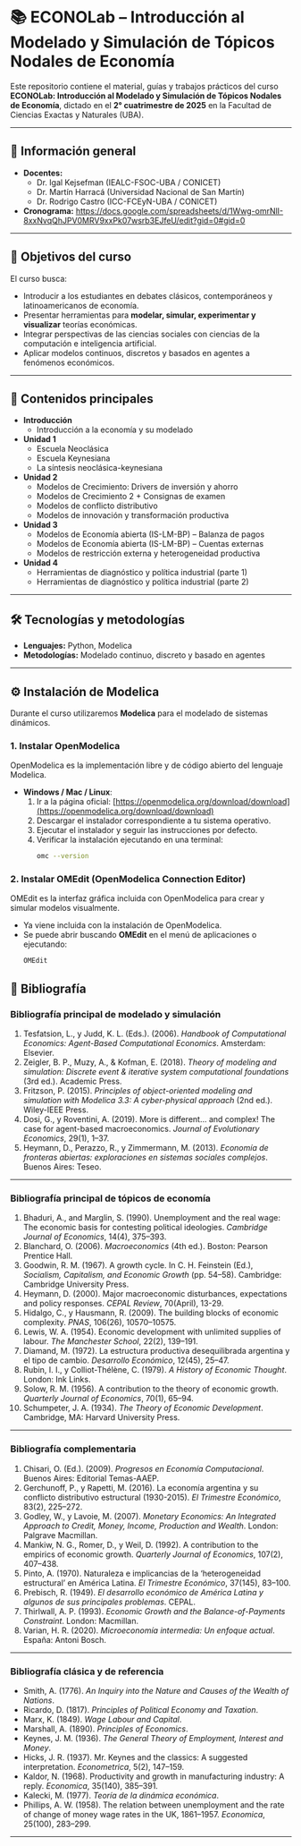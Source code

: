 # 📚 ECONOLab – Introducción al Modelado y Simulación de Tópicos Nodales de Economía

Este repositorio contiene el material, guías y trabajos prácticos del curso **ECONOLab: Introducción al Modelado y Simulación de Tópicos Nodales de Economía**, dictado en el **2° cuatrimestre de 2025** en la Facultad de Ciencias Exactas y Naturales (UBA).

---

## 📅 Información general

- **Docentes:**
  - Dr. Igal Kejsefman (IEALC-FSOC-UBA / CONICET)
  - Dr. Martín Harracá (Universidad Nacional de San Martín)
  - Dr. Rodrigo Castro (ICC-FCEyN-UBA / CONICET)
- **Cronograma:** https://docs.google.com/spreadsheets/d/1Wwg-omrNlI-8xxNvqQhJPV0MRV9xxPk07wsrb3EJfeU/edit?gid=0#gid=0

---

## 🎯 Objetivos del curso

El curso busca:
- Introducir a los estudiantes en debates clásicos, contemporáneos y latinoamericanos de economía.
- Presentar herramientas para **modelar, simular, experimentar y visualizar** teorías económicas.
- Integrar perspectivas de las ciencias sociales con ciencias de la computación e inteligencia artificial.
- Aplicar modelos continuos, discretos y basados en agentes a fenómenos económicos.

---

## 🧩 Contenidos principales

- **Introducción**
  - Introducción a la economía y su modelado
- **Unidad 1**
  - Escuela Neoclásica
  - Escuela Keynesiana
  - La síntesis neoclásica-keynesiana
- **Unidad 2**
  - Modelos de Crecimiento: Drivers de inversión y ahorro
  - Modelos de Crecimiento 2 + Consignas de examen
  - Modelos de conflicto distributivo
  - Modelos de innovación y transformación productiva
- **Unidad 3**
  - Modelos de Economía abierta (IS-LM-BP) – Balanza de pagos
  - Modelos de Economía abierta (IS-LM-BP) – Cuentas externas
  - Modelos de restricción externa y heterogeneidad productiva
- **Unidad 4**
  - Herramientas de diagnóstico y política industrial (parte 1)
  - Herramientas de diagnóstico y política industrial (parte 2)

---

## 🛠️ Tecnologías y metodologías

- **Lenguajes:** Python, Modelica  
- **Metodologías:** Modelado continuo, discreto y basado en agentes  
---

## ⚙️ Instalación de Modelica

Durante el curso utilizaremos **Modelica** para el modelado de sistemas dinámicos.

### 1. Instalar OpenModelica
OpenModelica es la implementación libre y de código abierto del lenguaje Modelica.

- **Windows / Mac / Linux**:
  1. Ir a la página oficial: [https://openmodelica.org/download/download](https://openmodelica.org/download/download)
  2. Descargar el instalador correspondiente a tu sistema operativo.
  3. Ejecutar el instalador y seguir las instrucciones por defecto.
  4. Verificar la instalación ejecutando en una terminal:
     ```bash
     omc --version
     ```

### 2. Instalar OMEdit (OpenModelica Connection Editor)
OMEdit es la interfaz gráfica incluida con OpenModelica para crear y simular modelos visualmente.

- Ya viene incluida con la instalación de OpenModelica.
- Se puede abrir buscando **OMEdit** en el menú de aplicaciones o ejecutando:
  ```bash
  OMEdit


## 📖 Bibliografía

### **Bibliografía principal de modelado y simulación**
1. Tesfatsion, L., y Judd, K. L. (Eds.). (2006). *Handbook of Computational Economics: Agent-Based Computational Economics*. Amsterdam: Elsevier.  
2. Zeigler, B. P., Muzy, A., & Kofman, E. (2018). *Theory of modeling and simulation: Discrete event & iterative system computational foundations* (3rd ed.). Academic Press.  
3. Fritzson, P. (2015). *Principles of object-oriented modeling and simulation with Modelica 3.3: A cyber-physical approach* (2nd ed.). Wiley-IEEE Press.  
4. Dosi, G., y Roventini, A. (2019). More is different... and complex! The case for agent-based macroeconomics. *Journal of Evolutionary Economics*, 29(1), 1–37.  
5. Heymann, D., Perazzo, R., y Zimmermann, M. (2013). *Economía de fronteras abiertas: exploraciones en sistemas sociales complejos*. Buenos Aires: Teseo.  

---

### **Bibliografía principal de tópicos de economía**
1. Bhaduri, A., and Marglin, S. (1990). Unemployment and the real wage: The economic basis for contesting political ideologies. *Cambridge Journal of Economics*, 14(4), 375–393.  
2. Blanchard, O. (2006). *Macroeconomics* (4th ed.). Boston: Pearson Prentice Hall.  
3. Goodwin, R. M. (1967). A growth cycle. In C. H. Feinstein (Ed.), *Socialism, Capitalism, and Economic Growth* (pp. 54–58). Cambridge: Cambridge University Press.  
4. Heymann, D. (2000). Major macroeconomic disturbances, expectations and policy responses. *CEPAL Review*, 70(April), 13-29.  
5. Hidalgo, C., y Hausmann, R. (2009). The building blocks of economic complexity. *PNAS*, 106(26), 10570–10575.  
6. Lewis, W. A. (1954). Economic development with unlimited supplies of labour. *The Manchester School*, 22(2), 139–191.  
7. Diamand, M. (1972). La estructura productiva desequilibrada argentina y el tipo de cambio. *Desarrollo Económico*, 12(45), 25–47.  
8. Rubin, I. I., y Colliot-Thélène, C. (1979). *A History of Economic Thought*. London: Ink Links.  
9. Solow, R. M. (1956). A contribution to the theory of economic growth. *Quarterly Journal of Economics*, 70(1), 65–94.  
10. Schumpeter, J. A. (1934). *The Theory of Economic Development*. Cambridge, MA: Harvard University Press.  

---

### **Bibliografía complementaria**
1. Chisari, O. (Ed.). (2009). *Progresos en Economía Computacional*. Buenos Aires: Editorial Temas-AAEP.  
2. Gerchunoff, P., y Rapetti, M. (2016). La economía argentina y su conflicto distributivo estructural (1930-2015). *El Trimestre Económico*, 83(2), 225–272.  
3. Godley, W., y Lavoie, M. (2007). *Monetary Economics: An Integrated Approach to Credit, Money, Income, Production and Wealth*. London: Palgrave Macmillan.  
4. Mankiw, N. G., Romer, D., y Weil, D. (1992). A contribution to the empirics of economic growth. *Quarterly Journal of Economics*, 107(2), 407–438.  
5. Pinto, A. (1970). Naturaleza e implicancias de la ‘heterogeneidad estructural’ en América Latina. *El Trimestre Económico*, 37(145), 83–100.  
6. Prebisch, R. (1949). *El desarrollo económico de América Latina y algunos de sus principales problemas*. CEPAL.  
7. Thirlwall, A. P. (1993). *Economic Growth and the Balance-of-Payments Constraint*. London: Macmillan.  
8. Varian, H. R. (2020). *Microeconomía intermedia: Un enfoque actual*. España: Antoni Bosch.  

---

### **Bibliografía clásica y de referencia**
- Smith, A. (1776). *An Inquiry into the Nature and Causes of the Wealth of Nations*.  
- Ricardo, D. (1817). *Principles of Political Economy and Taxation*.  
- Marx, K. (1849). *Wage Labour and Capital*.  
- Marshall, A. (1890). *Principles of Economics*.  
- Keynes, J. M. (1936). *The General Theory of Employment, Interest and Money*.  
- Hicks, J. R. (1937). Mr. Keynes and the classics: A suggested interpretation. *Econometrica*, 5(2), 147–159.  
- Kaldor, N. (1968). Productivity and growth in manufacturing industry: A reply. *Economica*, 35(140), 385–391.  
- Kalecki, M. (1977). *Teoría de la dinámica económica*.  
- Phillips, A. W. (1958). The relation between unemployment and the rate of change of money wage rates in the UK, 1861–1957. *Economica*, 25(100), 283–299.  

---
